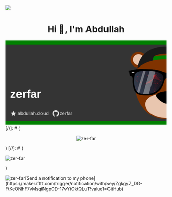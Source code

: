 ![](https://hit.yhype.me/github/profile?user_id=73560425)
<h1 align="center">Hi 👋, I'm Abdullah</h1>

![Asset](asset.png "Asset")
[//]: # (<p align="center"> <img src="https://komarev.com/ghpvc/?username=zer-far&label=Profile%20views&color=0e75b6&style=flat" alt="zer-far" /> </p>)
[//]: # (<p>&nbsp;<img align="left" src="https://github-readme-stats.vercel.app/api?username=zer-far&show_icons=true&locale=en" alt="zer-far" /></p>)
<p><img align="left" src="https://github-readme-streak-stats.herokuapp.com/?user=zer-far&" alt="zer-far" /></p>
[Send a notification to my phone](https://maker.ifttt.com/trigger/notification/with/key/ZgkgyZ_DG-FtKeONhF7vMsqiNgpOD-17vYtOktQLu1?value1=GitHub)
